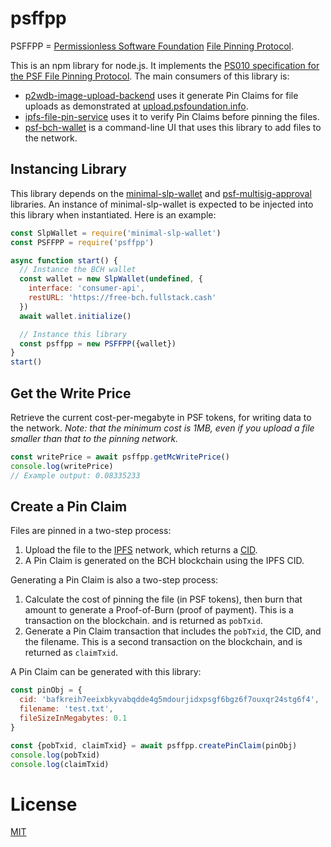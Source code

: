 # psffpp

PSFFPP = [Permissionless Software Foundation](https://psfoundation.info) [File Pinning Protocol](https://psffpp.com).

This is an npm library for node.js. It implements the [PS010 specification for the PSF File Pinning Protocol](https://github.com/Permissionless-Software-Foundation/specifications/blob/master/ps009-multisig-approval.md). The main consumers of this library is:
- [p2wdb-image-upload-backend](https://github.com/Permissionless-Software-Foundation/p2wdb-image-upload-backend) uses it generate Pin Claims for file uploads as demonstrated at [upload.psfoundation.info](https://upload.psfoundation.info).
- [ipfs-file-pin-service](https://github.com/Permissionless-Software-Foundation/ipfs-file-pin-service) uses it to verify Pin Claims before pinning the files.
- [psf-bch-wallet](https://github.com/Permissionless-Software-Foundation/psf-bch-wallet) is a command-line UI that uses this library to add files to the network.

## Instancing Library
This library depends on the [minimal-slp-wallet](https://www.npmjs.com/package/minimal-slp-wallet) and [psf-multisig-approval](https://www.npmjs.com/package/psf-multisig-approval) libraries. An instance of minimal-slp-wallet is expected to be injected into this library when instantiated. Here is an example:

```javascript
const SlpWallet = require('minimal-slp-wallet')
const PSFFPP = require('psffpp')

async function start() {
  // Instance the BCH wallet
  const wallet = new SlpWallet(undefined, {
    interface: 'consumer-api',
    restURL: 'https://free-bch.fullstack.cash'
  })
  await wallet.initialize()

  // Instance this library
  const psffpp = new PSFFPP({wallet})
}
start()
```

## Get the Write Price

Retrieve the current cost-per-megabyte in PSF tokens, for writing data to the network. *Note: that the minimum cost is 1MB, even if you upload a file smaller than that to the pinning network.*

```javascript
const writePrice = await psffpp.getMcWritePrice()
console.log(writePrice)
// Example output: 0.08335233
```

## Create a Pin Claim

Files are pinned in a two-step process:
1. Upload the file to the [IPFS](https://ipfs.io) network, which returns a [CID](https://docs.ipfs.tech/concepts/content-addressing/).
2. A Pin Claim is generated on the BCH blockchain using the IPFS CID.

Generating a Pin Claim is also a two-step process:
1. Calculate the cost of pinning the file (in PSF tokens), then burn that amount to generate a Proof-of-Burn (proof of payment). This is a transaction on the blockchain. and is returned as `pobTxid`.
2. Generate a Pin Claim transaction that includes the `pobTxid`, the CID, and the filename. This is a second transaction on the blockchain, and is returned as `claimTxid`.

A Pin Claim can be generated with this library:

```javascript
const pinObj = {
  cid: 'bafkreih7eeixbkyvabqdde4g5mdourjidxpsgf6bgz6f7ouxqr24stg6f4',
  filename: 'test.txt',
  fileSizeInMegabytes: 0.1
}

const {pobTxid, claimTxid} = await psffpp.createPinClaim(pinObj)
console.log(pobTxid)
console.log(claimTxid)
```


# License
[MIT](LICENSE.md)
